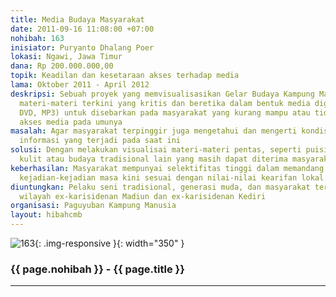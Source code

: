 ```yaml
---
title: Media Budaya Masyarakat
date: 2011-09-16 11:08:00 +07:00
nohibah: 163
inisiator: Puryanto Dhalang Poer
lokasi: Ngawi, Jawa Timur
dana: Rp 200.000.000,00
topik: Keadilan dan kesetaraan akses terhadap media
lama: Oktober 2011 - April 2012
deskripsi: Sebuah proyek yang memvisualisasikan Gelar Budaya Kampung Manusia dengan
  materi-materi terkini yang kritis dan beretika dalam bentuk media digital (VCD,
  DVD, MP3) untuk disebarkan pada masyarakat yang kurang mampu atau tidak bisa mendapat
  akses media pada umunya
masalah: Agar masyarakat terpinggir juga mengetahui dan mengerti kondisi serta perkembangan
  informasi yang terjadi pada saat ini
solusi: Dengan melakukan visualisai materi-materi pentas, seperti puisi, teater, wayang
  kulit atau budaya tradisional lain yang masih dapat diterima masyarakat terpinggir
keberhasilan: Masyarakat mempunyai selektifitas tinggi dalam memandang dan menyikapi
  kejadian-kejadian masa kini sesuai dengan nilai-nilai kearifan lokal
diuntungkan: Pelaku seni tradisional, generasi muda, dan masyarakat terpinggir di
  wilayah ex-karisidenan Madiun dan ex-karisidenan Kediri
organisasi: Paguyuban Kampung Manusia
layout: hibahcmb
---
```


![163](/static/img/hibahcmb/163.png){: .img-responsive }{: width="350" }

### {{ page.nohibah }} - {{ page.title }}

---
